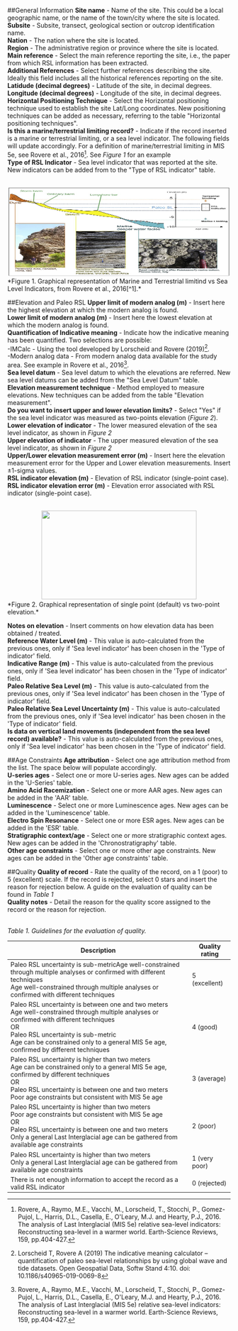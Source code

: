 ##General Information
**Site name** - Name of the site. This could be a local geographic name, or the name of the town/city where the site is located.</br>
**Subsite** - Subsite, transect, geological section or outcrop identification name.</br>
**Nation** - The nation where the site is located.</br>
**Region** - The administrative region or province where the site is located.</br>
**Main reference** - Select the main reference reporting the site, i.e., the paper from which RSL information has been extracted.</br>
**Additional References** - Select further references describing the site. Ideally this field includes all the historical references reporting on the site.</br>
**Latidude (decimal degrees)** - Latitude of the site, in decimal degrees.</br>
**Longitude (decimal degrees)** - Longitude of the site, in decimal degrees.</br>
**Horizontal Positioning Technique** - Select the Horizontal positioning technique used to establish the site Lat/Long coordinates. New positioning techniques can be added as necessary, referring to the table "Horizontal positioning techniques".</br>
**Is this a marine/terrestrial limiting record?** - Indicate if the record inserted is a marine or terrestrial limiting, or a sea level indicator. The following fields will update accordingly. For a definition of marine/terrestrial limiting in MIS 5e, see Rovere et al., 2016[^1]. See *Figure 1* for an example</br>
**Type of RSL Indicator** - Sea level indicator that was reported at the site. New indicators can be added from to the "Type of RSL indicator" table.</br></br>

<center><img src="https://github.com/Alerovere/WALIS_Help/blob/master/docs/img/Terr_mar_limiting.JPG"  width="800" height="200"></center>
*Figure 1. Graphical representation of Marine and Terrestrial limitind vs Sea Level Indicators, from Rovere et al., 2016[^1].*

##Elevation and Paleo RSL
**Upper limit of modern analog (m)** - Insert here the highest elevation at which the modern analog is found. </br>
**Lower limit of modern analog (m)** - Insert here the lowest elevation at which the modern analog is found.</br>
**Quantification of Indicative meaning** - Indicate how the indicative meaning has been quantified. Two selections are possible:</br>
-IMCalc - Using the tool developed by Lorscheid and Rovere (2019)[^2].</br>
-Modern analog data - From modern analog data available for the study area. See example in Rovere et al., 2016[^1].</br>
**Sea level datum** - Sea level datum to which the elevations are referred. New sea level datums can be added from the "Sea Level Datum" table.</br>
**Elevation measurement technique** - Method employed to measure elevations. New techniques can be added from the table "Elevation measurement".</br>
**Do you want to insert upper and lower elevation limits?** -  Select "Yes" if the sea level indicator was measured as two-points elevation (*Figure 2*).</br>
**Lower elevation of indicator** - The lower measured elevation of the sea level indicator, as shown in *Figure 2*</br>
**Upper elevation of indicator** - The upper measured elevation of the sea level indicator, as shown in *Figure 2*</br>
**Upper/Lower elevation measurement error (m)** - Insert here the elevation measurement error for the Upper and Lower elevation measurements. Insert ±1-sigma values.</br>
**RSL indicator elevation (m)** - Elevation of RSL indicator (single-point case).</br>
**RSL indicator elevation error (m)** - Elevation error associated with RSL indicator (single-point case).</br></br>

<center><img src="/img/Limits.jpg"  width="350" height="200"></center>
*Figure 2. Graphical representation of single point (default) vs two-point elevation.*

**Notes on elevation** - Insert comments on how elevation data has been obtained / treated.</br>
**Reference Water Level (m)** - This value is auto-calculated from the previous ones, only if 'Sea level indicator' has been chosen in the 'Type of indicator' field.</br>
**Indicative Range (m)** - This value is auto-calculated from the previous ones, only if 'Sea level indicator' has been chosen in the 'Type of indicator' field.</br>
**Paleo Relative Sea Level (m)** - This value is auto-calculated from the previous ones, only if 'Sea level indicator' has been chosen in the 'Type of indicator' field.</br>
**Paleo Relative Sea Level Uncertainty (m)** - This value is auto-calculated from the previous ones, only if 'Sea level indicator' has been chosen in the 'Type of indicator' field.</br>
**Is data on vertical land movements (independent from the sea level record) available?** - This value is auto-calculated from the previous ones, only if 'Sea level indicator' has been chosen in the 'Type of indicator' field.</br>

##Age Constraints
**Age attribution** - Select one age attribution method from the list. The space below will populate accordingly.</br>
**U-series ages** - Select one or more U-series ages. New ages can be added in the 'U-Series' table.</br>
**Amino Acid Racemization** - Select one or more AAR ages. New ages can be added in the 'AAR' table.</br>
**Luminescence** - Select one or more Luminescence ages. New ages can be added in the 'Luminescence' table.</br>
**Electro Spin Resonance** - Select one or more ESR ages. New ages can be added in the 'ESR' table.</br>
**Stratigraphic context/age** - Select one or more stratigraphic context ages. New ages can be added in the 'Chronostratigraphy' table.</br>
**Other age constraints** - Select one or more other age constraints. New ages can be added in the 'Other age constraints' table.</br>

##Quality
**Quality of record** - Rate the quality of the record, on a 1 (poor) to 5 (excellent) scale. If the record is rejected, select 0 stars and insert the reason for rejection below. A guide on the evaluation of quality can be found in *Table 1*</br>
**Quality notes** - Detail the reason for the quality score assigned to the record or the reason for rejection.</br></br>

*Table 1. Guidelines for the evaluation of quality.*

| Description                                                                                                                                                                                                                                                             | Quality rating |
|-------------------------------------------------------------------------------------------------------------------------------------------------------------------------------------------------------------------------------------------------------------------------|----------------|
| Paleo RSL uncertainty is sub-metricAge well-constrained through multiple analyses or confirmed with different techniques</br>Age well-constrained through multiple analyses or confirmed with different techniques                                                          | 5 (excellent)  |
| Paleo RSL uncertainty is between one and two meters</br>Age well-constrained through multiple analyses or confirmed with different techniques</br> OR</br> Paleo RSL uncertainty is sub-metric</br>Age can be constrained only to a general MIS 5e age, confirmed by different techniques | 4 (good)       |
| Paleo RSL uncertainty is higher than two meters</br>Age can be constrained only to a general MIS 5e age, confirmed by different techniques</br> OR</br> Paleo RSL uncertainty is between one and two meters </br>Poor age constraints but consistent with MIS 5e age                       | 3 (average)    |
| Paleo RSL uncertainty is higher than two meters </br>Poor age constraints but consistent with MIS 5e age</br> OR</br> Paleo RSL uncertainty is between one and two meters</br> Only a general Last Interglacial age can be gathered from available age constraints                          | 2 (poor)       |
| Paleo RSL uncertainty is higher than two meters</br> Only a general Last Interglacial age can be gathered from available age constraints                                                                                                                                     | 1 (very poor)  |
| There is not enough information to accept the record as a valid RSL indicator                                                                                                                                                                                           | 0 (rejected)   |




[^1]: Rovere, A., Raymo, M.E., Vacchi, M., Lorscheid, T., Stocchi, P., Gomez-Pujol, L., Harris, D.L., Casella, E., O'Leary, M.J. and Hearty, P.J., 2016. The analysis of Last Interglacial (MIS 5e) relative sea-level indicators: Reconstructing sea-level in a warmer world. Earth-Science Reviews, 159, pp.404-427.
[^2]: Lorscheid T, Rovere A (2019) The indicative meaning calculator – quantification of paleo sea-level relationships by using global wave and tide datasets. Open Geospatial Data, Softw Stand 4:10. doi: 10.1186/s40965-019-0069-8